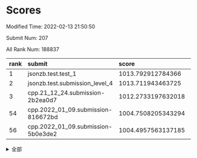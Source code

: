 # Scores

Modified Time: 2022-02-13 21:50:50

Submit Num: 207

All Rank Num: 188837

| rank |               submit               |       score        |       sigma        | pk_num |
| :--- | :--------------------------------- | :----------------- | :----------------- | :----- |
| 1    | jsonzb.test.test_1                 | 1013.792912784366  | 0.8191361658838558 | 3650   |
| 2    | jsonzb.test.submission_level_4     | 1013.711943463725  | 0.8312209743881909 | 3648   |
| 3    | cpp.21_12_24.submission-2b2ea0d7   | 1012.2733197632018 | 0.7787459303132193 | 3645   |
| 54   | cpp.2022_01_09.submission-816672bd | 1004.7508205343294 | 0.7084167828378793 | 3647   |
| 56   | cpp.2022_01_09.submission-5b0e3de2 | 1004.4957563137185 | 0.7184769194038735 | 3650   |


<details>
<summary>全部</summary>

| rank |                 submit                 |       score        |       sigma        | pk_num |
| :--- | :------------------------------------- | :----------------- | :----------------- | :----- |
| 1    | jsonzb.test.test_1                     | 1013.792912784366  | 0.8191361658838558 | 3650   |
| 2    | jsonzb.test.submission_level_4         | 1013.711943463725  | 0.8312209743881909 | 3648   |
| 3    | cpp.21_12_24.submission-2b2ea0d7       | 1012.2733197632018 | 0.7787459303132193 | 3645   |
| 4    | gobigger.level_3.submission_level_3_12 | 1011.3443859103168 | 0.7414098018446426 | 3650   |
| 5    | gobigger.level_3.submission_level_3_9  | 1011.1843234410778 | 0.7689843350324729 | 3649   |
| 6    | gobigger.level_3.submission_level_3_38 | 1011.0378054618694 | 0.765497511120401  | 3649   |
| 7    | gobigger.level_3.submission_level_3_7  | 1010.9368226058025 | 0.7457362228919615 | 3649   |
| 8    | gobigger.level_3.submission_level_3_3  | 1010.8067851168066 | 0.7448446903239301 | 3649   |
| 9    | gobigger.level_3.submission_level_3_31 | 1010.7565299070724 | 0.7632220182296631 | 3643   |
| 10   | gobigger.level_3.submission_level_3_39 | 1010.598940639499  | 0.7609545708227942 | 3644   |
| 11   | gobigger.level_3.submission_level_3_40 | 1010.5640975405115 | 0.7648385936813085 | 3648   |
| 12   | gobigger.level_3.submission_level_3_16 | 1010.5548067288391 | 0.7745394010745116 | 3652   |
| 13   | gobigger.level_3.submission_level_3_13 | 1010.5318976462537 | 0.770859497499111  | 3651   |
| 14   | gobigger.level_3.submission_level_3_5  | 1010.5276370251845 | 0.7723101348730833 | 3647   |
| 15   | gobigger.level_3.submission_level_3_15 | 1010.5158396829187 | 0.8024186393409575 | 3650   |
| 16   | gobigger.level_3.submission_level_3_43 | 1010.4946852702852 | 0.7665840542998321 | 3652   |
| 17   | gobigger.level_3.submission_level_3_41 | 1010.4487658837179 | 0.750299517816133  | 3651   |
| 18   | gobigger.level_3.submission_level_3_2  | 1010.4392293127144 | 0.7749168354210527 | 3644   |
| 19   | gobigger.level_3.submission_level_3_20 | 1010.3757859721728 | 0.7605613377036654 | 3650   |
| 20   | gobigger.level_3.submission_level_3_44 | 1010.3122536780154 | 0.7488867529558115 | 3648   |
| 21   | gobigger.level_3.submission_level_3_26 | 1010.2798221541185 | 0.7871191604456315 | 3652   |
| 22   | gobigger.level_3.submission_level_3_49 | 1010.2471120749298 | 0.7697679811315421 | 3653   |
| 23   | gobigger.level_3.submission_level_3_4  | 1010.2411821203785 | 0.7397770015131854 | 3655   |
| 24   | gobigger.level_3.submission_level_3_11 | 1010.2026456478983 | 0.7850995438970094 | 3652   |
| 25   | gobigger.level_3.submission_level_3_27 | 1010.1529815536499 | 0.7589741470459652 | 3649   |
| 26   | gobigger.level_3.submission_level_3_19 | 1010.1378649706775 | 0.7679812183309898 | 3652   |
| 27   | gobigger.level_3.submission_level_3_42 | 1010.1294202603259 | 0.7648215996515871 | 3651   |
| 28   | gobigger.level_3.submission_level_3_30 | 1009.9197351704145 | 0.7541254583615369 | 3648   |
| 29   | gobigger.level_3.submission_level_3_28 | 1009.8144739723068 | 0.7494413281921064 | 3650   |
| 30   | gobigger.level_3.submission_level_3_23 | 1009.7997012620141 | 0.7770040448816611 | 3648   |
| 31   | gobigger.level_3.submission_level_3_33 | 1009.7751200551534 | 0.7424066986992711 | 3648   |
| 32   | gobigger.level_3.submission_level_3_36 | 1009.7429446355084 | 0.760010378159257  | 3654   |
| 33   | gobigger.level_3.submission_level_3_47 | 1009.6841682558128 | 0.7525255060364181 | 3650   |
| 34   | gobigger.level_3.submission_level_3_46 | 1009.679752546316  | 0.7638092937368308 | 3649   |
| 35   | gobigger.level_3.submission_level_3_24 | 1009.5946624660062 | 0.7461615289596923 | 3648   |
| 36   | gobigger.level_3.submission_level_3_6  | 1009.5906828891127 | 0.7398963703534502 | 3651   |
| 37   | gobigger.level_3.submission_level_3_29 | 1009.5691763925128 | 0.7628335401941483 | 3648   |
| 38   | gobigger.level_3.submission_level_3_1  | 1009.5604728398    | 0.7552889035434777 | 3650   |
| 39   | gobigger.level_3.submission_level_3_14 | 1009.5311095465693 | 0.7500476418332457 | 3652   |
| 40   | gobigger.level_3.submission_level_3_8  | 1009.4834579997149 | 0.7258836518383828 | 3650   |
| 41   | gobigger.level_3.submission_level_3_10 | 1009.3029998631545 | 0.7776209983873159 | 3651   |
| 42   | gobigger.level_3.submission_level_3_45 | 1009.2957590954875 | 0.7658871402984921 | 3650   |
| 43   | gobigger.level_3.submission_level_3_35 | 1009.191018382109  | 0.7680396031844984 | 3650   |
| 44   | gobigger.level_3.submission_level_3_37 | 1009.1456823936862 | 0.7528477114097312 | 3653   |
| 45   | gobigger.level_3.submission_level_3_34 | 1008.967224919565  | 0.7599719720821265 | 3647   |
| 46   | gobigger.level_3.submission_level_3_0  | 1008.9537287603803 | 0.7424464532518642 | 3646   |
| 47   | gobigger.level_3.submission_level_3_48 | 1008.8245034312502 | 0.7641439244982453 | 3649   |
| 48   | gobigger.level_3.submission_level_3_17 | 1008.7543901877028 | 0.7435792105862733 | 3648   |
| 49   | gobigger.level_3.submission_level_3_21 | 1008.7343104123274 | 0.7519948235540043 | 3655   |
| 50   | gobigger.level_3.submission_level_3_25 | 1008.6091271152465 | 0.7506107103183081 | 3649   |
| 51   | gobigger.level_3.submission_level_3_18 | 1008.5765255196562 | 0.7324421531038144 | 3654   |
| 52   | gobigger.level_3.submission_level_3_32 | 1008.4108886013297 | 0.740782144714906  | 3649   |
| 53   | gobigger.level_3.submission_level_3_22 | 1008.0032648934457 | 0.7198620046766621 | 3649   |
| 54   | cpp.2022_01_09.submission-816672bd     | 1004.7508205343294 | 0.7084167828378793 | 3647   |
| 55   | gobigger.level_1.submission_level_1_37 | 1004.652104531107  | 0.7231942880717347 | 3649   |
| 56   | cpp.2022_01_09.submission-5b0e3de2     | 1004.4957563137185 | 0.7184769194038735 | 3650   |
| 57   | gobigger.level_1.submission_level_1_22 | 1004.1649103720051 | 0.7180384205795983 | 3652   |
| 58   | gobigger.level_1.submission_level_1_27 | 1004.1644634491647 | 0.7182139220642926 | 3650   |
| 59   | gobigger.level_1.submission_level_1_24 | 1004.1440116410607 | 0.7004130848674994 | 3651   |
| 60   | gobigger.level_1.submission_level_1_16 | 1004.0890925798057 | 0.720083254265317  | 3648   |
| 61   | gobigger.level_1.submission_level_1_33 | 1004.0001615418369 | 0.7177456874511303 | 3648   |
| 62   | gobigger.level_1.submission_level_1_6  | 1003.963166017237  | 0.730665622812612  | 3645   |
| 63   | gobigger.level_1.submission_level_1_32 | 1003.9455435917588 | 0.7176535743876156 | 3645   |
| 64   | gobigger.level_1.submission_level_1_11 | 1003.9362473577884 | 0.7205372203722226 | 3643   |
| 65   | gobigger.level_1.submission_level_1_35 | 1003.8908912341384 | 0.7101002182124215 | 3649   |
| 66   | gobigger.level_1.submission_level_1_39 | 1003.887650481141  | 0.72383908782268   | 3649   |
| 67   | gobigger.level_1.submission_level_1_1  | 1003.8802077361239 | 0.7155983023280185 | 3646   |
| 68   | gobigger.level_1.submission_level_1_5  | 1003.8713998446779 | 0.7198465152551292 | 3646   |
| 69   | gobigger.level_1.submission_level_1_15 | 1003.8672208660022 | 0.7114958569532558 | 3648   |
| 70   | gobigger.level_1.submission_level_1_47 | 1003.812524694284  | 0.7246935865627211 | 3648   |
| 71   | gobigger.level_1.submission_level_1_17 | 1003.7915015252864 | 0.7149878294151693 | 3651   |
| 72   | gobigger.level_1.submission_level_1_2  | 1003.7179633628195 | 0.7125499446333242 | 3648   |
| 73   | gobigger.level_1.submission_level_1_45 | 1003.7068629439887 | 0.7188543403260709 | 3654   |
| 74   | gobigger.level_1.submission_level_1_29 | 1003.6610496097244 | 0.7116419502424797 | 3651   |
| 75   | gobigger.level_1.submission_level_1_7  | 1003.5984146639599 | 0.7198595817893844 | 3642   |
| 76   | gobigger.level_1.submission_level_1_36 | 1003.5704652689981 | 0.7097964436884465 | 3652   |
| 77   | gobigger.level_1.submission_level_1_0  | 1003.5579222245516 | 0.7177630445377922 | 3650   |
| 78   | gobigger.level_1.submission_level_1_13 | 1003.5481156084533 | 0.7264897457901948 | 3654   |
| 79   | gobigger.level_1.submission_level_1_44 | 1003.4738299586502 | 0.7201304061250169 | 3650   |
| 80   | gobigger.level_1.submission_level_1_23 | 1003.3910947084998 | 0.7120458783466417 | 3650   |
| 81   | gobigger.level_1.submission_level_1_41 | 1003.3697778822388 | 0.708397082270269  | 3652   |
| 82   | gobigger.level_1.submission_level_1_34 | 1003.3297622934546 | 0.7091770062779759 | 3650   |
| 83   | gobigger.level_1.submission_level_1_3  | 1003.2994981918234 | 0.7162427011980319 | 3647   |
| 84   | gobigger.level_1.submission_level_1_18 | 1003.2812075387357 | 0.7199442286738189 | 3647   |
| 85   | gobigger.level_1.submission_level_1_4  | 1003.2583074011952 | 0.721193157059708  | 3652   |
| 86   | gobigger.level_1.submission_level_1_49 | 1003.2180030649794 | 0.7259923114692759 | 3648   |
| 87   | gobigger.level_1.submission_level_1_9  | 1003.02067438085   | 0.7129783512625794 | 3644   |
| 88   | gobigger.level_1.submission_level_1_19 | 1002.9502508831363 | 0.7157442051166357 | 3648   |
| 89   | gobigger.level_1.submission_level_1_30 | 1002.9476957908822 | 0.7065042077224964 | 3643   |
| 90   | gobigger.level_1.submission_level_1_21 | 1002.927832814234  | 0.7105277798775185 | 3645   |
| 91   | gobigger.level_1.submission_level_1_20 | 1002.9000224512326 | 0.7063673094455016 | 3653   |
| 92   | gobigger.level_1.submission_level_1_48 | 1002.8928000679323 | 0.7082627205075996 | 3652   |
| 93   | gobigger.level_1.submission_level_1_43 | 1002.8836329139372 | 0.7096646139130798 | 3650   |
| 94   | gobigger.level_1.submission_level_1_10 | 1002.78800949009   | 0.7212602782757602 | 3650   |
| 95   | gobigger.level_1.submission_level_1_26 | 1002.4836035336681 | 0.7184464323061274 | 3652   |
| 96   | gobigger.level_1.submission_level_1_8  | 1002.2436711983275 | 0.7112404832405064 | 3652   |
| 97   | gobigger.level_1.submission_level_1_28 | 1002.1899152263301 | 0.7080362286782441 | 3648   |
| 98   | gobigger.level_1.submission_level_1_31 | 1002.1019370549362 | 0.7149136324335209 | 3645   |
| 99   | gobigger.level_1.submission_level_1_46 | 1002.0892292313343 | 0.7022587639054805 | 3649   |
| 100  | gobigger.level_1.submission_level_1_12 | 1002.0712340925481 | 0.7243950811906366 | 3652   |
| 101  | gobigger.level_1.submission_level_1_14 | 1001.9992509774518 | 0.7117821161526064 | 3647   |
| 102  | gobigger.level_1.submission_level_1_40 | 1001.8797294229726 | 0.7143044519992527 | 3648   |
| 103  | gobigger.level_1.submission_level_1_42 | 1001.8768928198793 | 0.7235693277364489 | 3647   |
| 104  | gobigger.level_1.submission_level_1_38 | 1001.8731951458727 | 0.7062610928940695 | 3653   |
| 105  | gobigger.level_1.submission_level_1_25 | 1001.8113631064338 | 0.7078118761739923 | 3643   |
| 106  | gobigger.random.submission_random_25   | 997.6859122006127  | 0.7184632464150623 | 3648   |
| 107  | gobigger.random.submission_random_36   | 997.1258988189089  | 0.7125564135172323 | 3652   |
| 108  | gobigger.random.submission_random_39   | 996.9048075765048  | 0.7002742507579739 | 3650   |
| 109  | gobigger.random.submission_random_30   | 996.7832019840677  | 0.7245496456319798 | 3646   |
| 110  | gobigger.random.submission_random_26   | 996.7587840249848  | 0.714999591780153  | 3651   |
| 111  | gobigger.random.submission_random_12   | 996.7586871506365  | 0.701590048006864  | 3653   |
| 112  | gobigger.random.submission_random_10   | 996.7383071755858  | 0.7105823198244129 | 3647   |
| 113  | gobigger.random.submission_random_13   | 996.7222556002766  | 0.7125248983640197 | 3649   |
| 114  | gobigger.random.submission_random_44   | 996.6319356810159  | 0.7120714494023727 | 3651   |
| 115  | gobigger.random.submission_random_18   | 996.571973264504   | 0.7113650779621815 | 3645   |
| 116  | gobigger.random.submission_random_38   | 996.5694809565925  | 0.7092898284358558 | 3651   |
| 117  | gobigger.random.submission_random_33   | 996.4713261204435  | 0.7074169792158297 | 3654   |
| 118  | gobigger.random.submission_random_47   | 996.4373137818405  | 0.7059642500935758 | 3645   |
| 119  | gobigger.random.submission_random_6    | 996.3385128415933  | 0.7048459195259151 | 3650   |
| 120  | gobigger.random.submission_random_19   | 996.2685237376883  | 0.70585925604454   | 3645   |
| 121  | gobigger.random.submission_random_8    | 996.2520030094702  | 0.700607467425986  | 3649   |
| 122  | gobigger.random.submission_random_5    | 996.2186824146044  | 0.7378035356488409 | 3649   |
| 123  | gobigger.random.submission_random_29   | 996.1735171123246  | 0.7093883635202611 | 3651   |
| 124  | gobigger.random.submission_random_28   | 996.1335540805482  | 0.7086542765334368 | 3654   |
| 125  | gobigger.random.submission_random_1    | 996.0968015255447  | 0.7198354674578289 | 3647   |
| 126  | gobigger.random.submission_random_48   | 996.0961994585219  | 0.7008483375275544 | 3650   |
| 127  | gobigger.random.submission_random_7    | 996.0869553626712  | 0.7178426216186549 | 3648   |
| 128  | gobigger.random.submission_random_41   | 996.043240834345   | 0.7249253082276912 | 3654   |
| 129  | gobigger.random.submission_random_0    | 996.0321528300375  | 0.7209116295818944 | 3647   |
| 130  | gobigger.random.submission_random_15   | 996.0302130991629  | 0.7108985922445206 | 3654   |
| 131  | gobigger.random.submission_random_21   | 996.0018325364982  | 0.7063496639426879 | 3648   |
| 132  | gobigger.random.submission_random_2    | 995.9881531372894  | 0.7088835995299234 | 3642   |
| 133  | gobigger.random.submission_random_22   | 995.973845298419   | 0.7213318467407182 | 3652   |
| 134  | gobigger.random.submission_random_24   | 995.9432817734332  | 0.7229753440221668 | 3648   |
| 135  | gobigger.random.submission_random_4    | 995.9276653071523  | 0.7092360809562084 | 3653   |
| 136  | gobigger.random.submission_random_34   | 995.8754036782399  | 0.7173510605459361 | 3651   |
| 137  | gobigger.random.submission_random_37   | 995.8481287070119  | 0.720641123589098  | 3646   |
| 138  | gobigger.random.submission_random_40   | 995.8363658639242  | 0.7198182993649574 | 3649   |
| 139  | gobigger.random.submission_random_31   | 995.7830369815448  | 0.7089416824672997 | 3647   |
| 140  | gobigger.random.submission_random_23   | 995.727495044135   | 0.7186865272870216 | 3649   |
| 141  | gobigger.random.submission_random_42   | 995.6633260444095  | 0.7161073029144351 | 3645   |
| 142  | gobigger.random.submission_random_11   | 995.6368622164098  | 0.7039275979048352 | 3652   |
| 143  | gobigger.random.submission_random_45   | 995.63246789083    | 0.7214515840860648 | 3645   |
| 144  | gobigger.random.submission_random_32   | 995.5685071516203  | 0.7032733566307294 | 3647   |
| 145  | gobigger.random.submission_random_14   | 995.4950685327929  | 0.6976105566707606 | 3652   |
| 146  | gobigger.random.submission_random_20   | 995.448104144397   | 0.7234606021544696 | 3645   |
| 147  | gobigger.random.submission_random_49   | 995.3681627522495  | 0.7134207441487286 | 3651   |
| 148  | gobigger.random.submission_random_46   | 995.3560012738869  | 0.7083875947848547 | 3652   |
| 149  | gobigger.random.submission_random_16   | 995.3017069590957  | 0.7145779591294574 | 3650   |
| 150  | gobigger.random.submission_random_27   | 995.2694559967684  | 0.7316703332069617 | 3649   |
| 151  | gobigger.random.submission_random_17   | 995.2095768766806  | 0.7184069833762816 | 3648   |
| 152  | gobigger.random.submission_random_35   | 995.1717819349805  | 0.7178590366655282 | 3654   |
| 153  | gobigger.random.submission_random_3    | 994.9514183564527  | 0.7251280738494541 | 3649   |
| 154  | gobigger.random.submission_random_43   | 994.6145759071529  | 0.7137501655098549 | 3647   |
| 155  | gobigger.level_2.submission_level_2_24 | 994.3423782229469  | 0.7176778250544862 | 3647   |
| 156  | gobigger.random.submission_random_9    | 993.9057723477146  | 0.7133887324773953 | 3648   |
| 157  | gobigger.level_2.submission_level_2_49 | 993.6308412496367  | 0.722657966892069  | 3651   |
| 158  | gobigger.level_2.submission_level_2_8  | 993.4223904479678  | 0.7421155244331341 | 3646   |
| 159  | gobigger.level_2.submission_level_2_46 | 993.4162374717607  | 0.738240264243636  | 3651   |
| 160  | gobigger.level_2.submission_level_2_1  | 993.0593415815773  | 0.7473978314016083 | 3650   |
| 161  | gobigger.level_2.submission_level_2_17 | 993.0523642992945  | 0.7344220274890173 | 3649   |
| 162  | gobigger.level_2.submission_level_2_13 | 993.0255128273316  | 0.7340942037756432 | 3647   |
| 163  | gobigger.level_2.submission_level_2_45 | 992.9979863313163  | 0.7469762173950212 | 3647   |
| 164  | gobigger.level_2.submission_level_2_10 | 992.8913834204287  | 0.7442950449211286 | 3647   |
| 165  | gobigger.level_2.submission_level_2_36 | 992.8840005606471  | 0.7467818828623903 | 3651   |
| 166  | gobigger.level_2.submission_level_2_4  | 992.8834759757657  | 0.7575233270289533 | 3654   |
| 167  | gobigger.level_2.submission_level_2_9  | 992.7669014778296  | 0.7497855702773742 | 3648   |
| 168  | gobigger.level_2.submission_level_2_42 | 992.6805121705008  | 0.7453221057119316 | 3649   |
| 169  | gobigger.level_2.submission_level_2_39 | 992.6585953609421  | 0.7481797050592132 | 3646   |
| 170  | gobigger.level_2.submission_level_2_20 | 992.5719923636954  | 0.7476537640162731 | 3653   |
| 171  | gobigger.level_2.submission_level_2_23 | 992.5039397178458  | 0.745495555077751  | 3651   |
| 172  | gobigger.level_2.submission_level_2_40 | 992.4756128957714  | 0.7409012485754636 | 3649   |
| 173  | gobigger.level_2.submission_level_2_22 | 992.4739337787602  | 0.7520292745490179 | 3652   |
| 174  | gobigger.level_2.submission_level_2_26 | 992.4271549601727  | 0.7391477402860183 | 3650   |
| 175  | gobigger.level_2.submission_level_2_0  | 992.3326808753876  | 0.7469196027451954 | 3653   |
| 176  | gobigger.level_2.submission_level_2_12 | 992.2719768129638  | 0.7410415597970849 | 3650   |
| 177  | gobigger.level_2.submission_level_2_15 | 992.2652961541585  | 0.7716862630514046 | 3649   |
| 178  | gobigger.level_2.submission_level_2_25 | 992.2472102579311  | 0.7443712484632468 | 3645   |
| 179  | gobigger.level_2.submission_level_2_16 | 992.229798153919   | 0.7540049837660946 | 3645   |
| 180  | gobigger.level_2.submission_level_2_29 | 992.1970184881066  | 0.7409211738169893 | 3650   |
| 181  | gobigger.level_2.submission_level_2_38 | 992.1044967673179  | 0.743033417268217  | 3650   |
| 182  | gobigger.level_2.submission_level_2_31 | 992.0967517707662  | 0.7500120497468351 | 3647   |
| 183  | gobigger.level_2.submission_level_2_43 | 992.0023850475418  | 0.7456866925972669 | 3645   |
| 184  | gobigger.level_2.submission_level_2_37 | 991.8921101799986  | 0.7481521921977978 | 3653   |
| 185  | gobigger.level_2.submission_level_2_3  | 991.7698590411887  | 0.7406588523727802 | 3648   |
| 186  | gobigger.level_2.submission_level_2_41 | 991.741640388955   | 0.7532814294307657 | 3647   |
| 187  | gobigger.level_2.submission_level_2_2  | 991.7280549575149  | 0.7476454705902388 | 3647   |
| 188  | gobigger.level_2.submission_level_2_11 | 991.7152744440201  | 0.7635825631937061 | 3651   |
| 189  | gobigger.level_2.submission_level_2_14 | 991.6868288870564  | 0.7499071657216279 | 3646   |
| 190  | gobigger.level_2.submission_level_2_5  | 991.6618755725591  | 0.7664332943202367 | 3648   |
| 191  | gobigger.level_2.submission_level_2_30 | 991.568553190322   | 0.7558247306539062 | 3650   |
| 192  | gobigger.level_2.submission_level_2_33 | 991.5300630701154  | 0.7589200448190098 | 3652   |
| 193  | gobigger.level_2.submission_level_2_19 | 991.5245020572461  | 0.7453705698220073 | 3649   |
| 194  | gobigger.level_2.submission_level_2_7  | 991.5212656413606  | 0.7720003246574695 | 3650   |
| 195  | gobigger.level_2.submission_level_2_28 | 991.424404933672   | 0.7602027048962086 | 3653   |
| 196  | gobigger.level_2.submission_level_2_27 | 991.3943347119267  | 0.7585113399813763 | 3647   |
| 197  | gobigger.level_2.submission_level_2_44 | 991.31202646848    | 0.7253707901208922 | 3642   |
| 198  | gobigger.level_2.submission_level_2_48 | 991.2924288666261  | 0.772017457177073  | 3644   |
| 199  | gobigger.level_2.submission_level_2_35 | 991.2291617589689  | 0.7395518494278319 | 3646   |
| 200  | gobigger.level_2.submission_level_2_34 | 991.0771572680505  | 0.7485098212734579 | 3652   |
| 201  | gobigger.level_2.submission_level_2_18 | 991.055305238001   | 0.7539329035702916 | 3643   |
| 202  | gobigger.level_2.submission_level_2_32 | 990.928184987741   | 0.751188349049087  | 3648   |
| 203  | gobigger.level_2.submission_level_2_21 | 990.8441655012849  | 0.7681139552960156 | 3647   |
| 204  | gobigger.level_2.submission_level_2_6  | 990.7377788385875  | 0.7583204798207792 | 3650   |
| 205  | gobigger.level_2.submission_level_2_47 | 990.7160378507876  | 0.7841140319648913 | 3651   |
| 206  | gobigger.none.submission_none_1        | 978.450258740264   | 1.1790579439367042 | 3646   |
| 207  | gobigger.none.submission_none_0        | 975.8805768443859  | 1.4769853307068004 | 3648   |

</details>